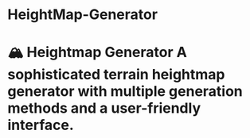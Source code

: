 # HeightMap-Generator
# 🏔️ Heightmap Generator  A sophisticated terrain heightmap generator with multiple generation methods and a user-friendly interface.
